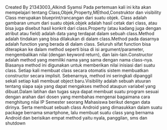 Created By 21343003_Alkindi Syamsi
Pada pertemuan kali ini kita akan mempelajari tentang Class,Objek,Property,MEthod,Construktor dan visibility Class merupakan blueprint/rancangan dari suatu objek. Class adalah gambaran umum dari suatu objek.objek adalah hasil cetak dari class, atau bisa juga disebut hasil konkrit dari class.Property (atau kadang juga dengan atribut atau field) adalah data yang terdapat dalam sebuah class.Method adalah tindakan yang bisa dilakukan di dalam class.Method pada dasarnya adalah function yang berada di dalam class. Seluruh sifat function bisa diterapkan ke dalam method seperti bisa di isi argument/parameter, mengembalikan nilai (dengan keyword return), dan lain-lain.Constructor adalah method yang memiliki nama yang sama dengan nama class-nya. Biasanya method ini digunakan untuk memberikan nilai inisiasi dari suatu class. Setiap kali membuat class secara otomatis sistem membuatkan constructor secara implisit. Sebenarnya, method ini seringkali dipanggil sekali setiap kali membuat object baru.Visibility adalah sebuah atuuran tentang siapa saja yang dapat mengakses method ataupun variabel yang dibuat.Dalam latihan dan tugas saya dapat membuat suatu program sesuai dengan arahan dari dosen yang membahas mengenai bagaimana cara menghitung nilai IP Semester seorang Mahasiswa berikut dengan data dirinya. Serta membuat sebuah class Android yang dimasukkan dalam suatu package bernama smartphone, lalu membuat suatu class yang bernama Android dan berisikan empat method yaitu nyala, panggilan, sms dan shutdown
